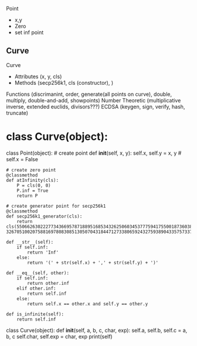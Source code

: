 Point
- x,y
- Zero
- set inf point

Curve
- 


Curve
- Attributes (x, y, cls)
- Methods (secp256k1, cls (constructor), )

Functions (discrimanint, order, generate(all points on curve), double, multiply, double-and-add, showpoints)
Number Theoretic (multiplicative inverse, extended euclids, divisors???)
ECDSA (keygen, sign, verify, hash, truncate)


# class Curve(object):
class Point(object):
    # create point
    def __init__(self, x, y):
        self.x, self.y = x, y
        # self.x = False

    # create zero point
    @classmethod
    def atInfinity(cls):
        P = cls(0, 0)
        P.inf = True
        return P

    # create generator point for secp256k1
    @classmethod
    def secp256k1_generator(cls):
        return cls(55066263022277343669578718895168534326250603453777594175500187360389116729240, 32670510020758816978083085130507043184471273380659243275938904335757337482424)

    def __str__(self):
        if self.inf:
            return 'Inf'
        else:
            return '(' + str(self.x) + ',' + str(self.y) + ')'

    def __eq__(self, other):
        if self.inf:
            return other.inf
        elif other.inf:
            return self.inf
        else:
            return self.x == other.x and self.y == other.y

    def is_infinite(self):
        return self.inf

class Curve(object):
    def __init__(self, a, b, c, char, exp):
        self.a, self.b, self.c = a, b, c
        self.char, self.exp = char, exp
        print(self)
